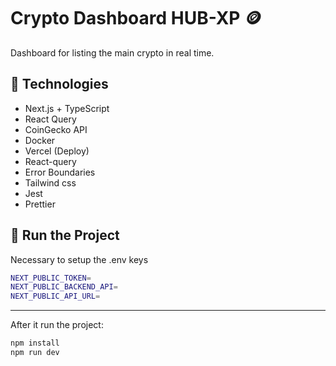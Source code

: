 # Crypto Dashboard HUB-XP 🪙

Dashboard for listing the main crypto in real time.

## 🔧 Technologies

- Next.js + TypeScript
- React Query
- CoinGecko API
- Docker
- Vercel (Deploy)
- React-query
- Error Boundaries
- Tailwind css
- Jest
- Prettier

## 🚀 Run the Project

Necessary to setup the .env keys
```bash
NEXT_PUBLIC_TOKEN=
NEXT_PUBLIC_BACKEND_API=
NEXT_PUBLIC_API_URL=
```
---

After it run the project:

```bash
npm install
npm run dev
```
